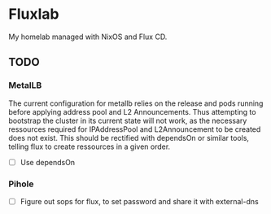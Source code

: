 # Fluxlab

My homelab managed with NixOS and Flux CD.

## TODO

### MetalLB

The current configuration for metallb relies on the release and pods running before 
applying address pool and L2 Announcements. Thus attempting to bootstrap the cluster
in its current state will not work, as the necessary ressources required for 
IPAddressPool and L2Announcement to be created does not exist. This should be rectified
with dependsOn or similar tools, telling flux to create ressources in a given order.

- [ ] Use dependsOn

### Pihole

- [ ] Figure out sops for flux, to set password and share it with external-dns
